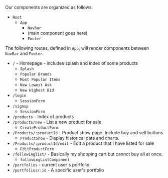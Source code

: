 Our components are organized as follows:
+ `Root`
  + `App`
    + `NavBar`
    + (main component goes here)
    + `Footer`

The following routes, defined in `App`, will render components between `NavBar` and `Footer`.

+ `/` - Homepage - includes splash and index of some products
  + `Splash`
  + `Popular Brands`
  + `Most Popular Items`
  + `New Lowest Ask`
  + `New Highest Bid`
+ `/login`
  + `SessionForm`
+ `/signup`
  + `SessionForm`
+ `/products` - Index of products
+ `/products/new` - List a new product for sale
  + `CreateProductForm`
+ `/Products/:productId` - Product show page. Include buy and sell buttons
  + `ProductShow` - Display historical data and charts.
+ `/Products/:productId/edit` - Edit a product that I have listed for sale
  + `EditProductForm`
+ `/followinglist/` - Basically my shopping cart but cannot buy all at once.
  + `followingListComponent`
+ `/portfolios` - current user's portfolio
+ `/portfolios/:id` - A specific user's portfolio   

